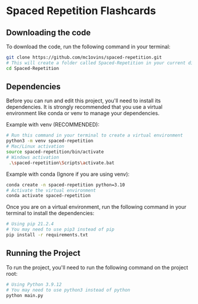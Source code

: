 # Spaced Repetition Flashcards

## Downloading the code

To download the code, run the following command in your terminal:

```bash
git clone https://github.com/mc1ovins/spaced-repetition.git
# This will create a folder called Spaced-Repetition in your current directory
cd Spaced-Repetition
```

## Dependencies

Before you can run and edit this project, you'll need to install its dependencies. It is strongly recommended that you use a virtual environment like conda or venv to manage your dependencies.

Example with venv (RECOMMENDED):

```bash
# Run this command in your terminal to create a virtual environment
python3 -m venv spaced-repetition
# Mac/Linux activation
source spaced-repetition/bin/activate
# Windows activation
 .\spaced-repetition\Scripts\activate.bat
```

Example with conda (Ignore if you are using venv):

```bash
conda create -n spaced-repetition python=3.10
# Activate the virtual environment
conda activate spaced-repetition
```

Once you are on a virtual environment, run the following command in your terminal to install the dependencies:

```bash
# Using pip 21.2.4
# You may need to use pip3 instead of pip
pip install -r requirements.txt
```

## Running the Project

To run the project, you'll need to run the following command on the project root:

```bash
# Using Python 3.9.12
# You may need to use python3 instead of python
python main.py
```
